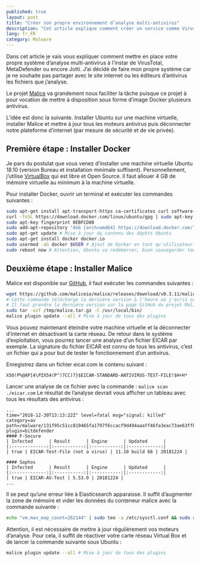 ```yaml
---
published: true
layout: post
title: "Créer son propre environnement d’analyse multi-antivirus"
description: "Cet article explique comment créer un service comme VirusTotal afin de ne pas partager avec les éditeurs d'antivirus les fichiers analysés"
lang: fr_FR
category: Malware
---
```


Dans cet article je vais vous expliquer comment mettre en place votre propre système d’analyse multi-antivirus à l’instar de VirusTotal, MetaDefender ou encore Jotti. J’ai décidé de faire mon propre système car je ne souhaite pas partager avec le site internet ou les éditeurs d’antivirus les fichiers que j’analyse.

Le projet [Malice](https://github.com/maliceio/malice/) va grandement nous faciliter la tâche puisque ce projet à pour vocation de mettre à disposition sous forme d’image Docker plusieurs antivirus.

L’idée est donc la suivante. Installer Ubuntu sur une machine virtuelle, installer Malice et mettre à jour tous les moteurs antivirus puis déconnecter notre plateforme d’internet (par mesure de sécurité et de vie privée).

## Première étape : Installer Docker
Je pars du postulat que vous venez d’installer une machine virtuelle Ubuntu 18.10 (version Bureau et installation minimale suffisent). Personnellement, j’utilise [VirtualBox](https://www.virtualbox.org/) qui est libre et Open Source. Il faut allouer 4 GB de mémoire virtuelle au minimum à la machine virtuelle.

Pour installer Docker, ouvrir un terminal et exécuter les commandes suivantes :
```bash
sudo apt-get install apt-transport-https ca-certificates curl software-properties-common
curl -fsSL https://download.docker.com/linux/ubuntu/gpg | sudo apt-key add - # Ajout des clés GPG de Docker
sudo apt-key fingerprint 0EBFCD88
sudo add-apt-repository "deb [arch=amd64] https://download.docker.com/linux/ubuntu $(lsb_release -cs) stable" # Ajout du dépôt Docker dans la liste des dépôt Ubuntu
sudo apt-get update # Mise à jour du contenu des dépôts Ubuntu
sudo apt-get install docker docker.io
sudo usermod -aG docker $USER # Ajout de Docker en tant qu'utilisateur
sudo reboot now # Attention, Ubuntu va redémarrer, bien sauvegarder tous vos travaux.
```

## Deuxième étape : Installer Malice
Malice est disponible sur [GitHub](https://github.com/maliceio/malice/), il faut exécuter les commandes suivantes :
```bash
wget https://github.com/maliceio/malice/releases/download/v0.3.11/malice_0.3.11_linux_amd64.tar.gz -O /tmp/malice.tar.gz
# Cette commande télécharge la dernière version à l'heure où j'écris cet article
# Il faut prendre la dernière version sur la page GitHub du projet Malice
sudo tar -xzf /tmp/malice.tar.gz -C /usr/local/bin/
malice plugin update --all # Mise à jour de tous des plugins
```
Vous pouvez maintenant éteindre votre machine virtuelle et la déconnecter d’internet en désactivant la carte réseau. De retour dans le système d’exploitation, vous pourrez lancer une analyse d’un fichier EICAR par exemple. La signature du fichier EICAR est connu de tous les antivirus, c’est un fichier qui a pour but de tester le fonctionnement d’un antivirus.

Enregistrez dans un fichier eicar.com le contenu suivant :
```
X5O!P%@AP[4\PZX54(P^)7CC)7}$EICAR-STANDARD-ANTIVIRUS-TEST-FILE!$H+H*
```
Lancer une analyse de ce fichier avec la commande : `malice scan ./eicar.com`
Le résultat de l’analyse devrait vous afficher un tableau avec tous les résultats des antivirus :
```
...
time="2018-12-30T13:13:22Z" level=fatal msg="signal: killed" category=av path=/malware/131f95c51cc819465fa1797f6ccacf9d494aaaff46fa3eac73ae63ffbdfd8267 plugin=bitdefender
#### F-Secure
| Infected      | Result      | Engine      | Updated      |
|:-------------:|:-----------:|:-----------:|:------------:|
| true | EICAR-Test-File (not a virus) | 11.10 build 68 | 20181224 |

#### Sophos
| Infected      | Result      | Engine      | Updated      |
|:-------------:|:-----------:|:-----------:|:------------:|
| true | EICAR-AV-Test | 5.53.0 | 20181224 |
...
```

Il se peut qu’une erreur liée à Elasticsearch apparaisse. Il suffit d’augmenter la zone de mémoire et vider les données du conteneur malice avec la commande suivante :  
```bash
echo "vm.max_map_count=262144" | sudo tee -a /etc/sysctl.conf && sudo sysctl -w vm.max_map_count=262144 && sudo docker rm -f malice && reboot now
```

Attention, il est nécessaire de mettre à jour régulièrement vos moteurs d’analyse. Pour cela, il suffit de réactiver votre carte réseau Virtual Box et de lancer la commande suivante sous Ubuntu :
```bash
malice plugin update --all # Mise à jour de tous des plugins
```
